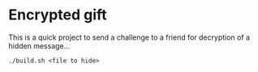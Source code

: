 # Encrypted gift

This is a quick project to send a challenge to a friend for decryption of a hidden message...

`./build.sh <file to hide>`

